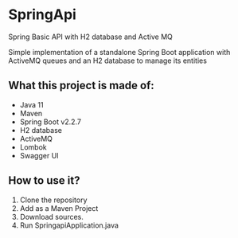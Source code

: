 # SpringApi
Spring Basic API with H2 database and Active MQ

Simple implementation of a standalone Spring Boot application with ActiveMQ queues and an H2 database to manage its entities

## What this project is made of:
- Java 11
- Maven 
- Spring Boot v2.2.7
- H2 database
- ActiveMQ
- Lombok
- Swagger UI

## How to use it? 
1. Clone the repository
1. Add as a Maven Project
1. Download sources.
1. Run SpringapiApplication.java